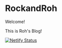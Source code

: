 # RockandRoh

Welcome!

This is Roh's Blog!

[![Netlify Status](https://api.netlify.com/api/v1/badges/a92fda1d-88b8-4210-ba22-6c0b98cec9cc/deploy-status)](https://app.netlify.com/sites/rockandroh/deploys)